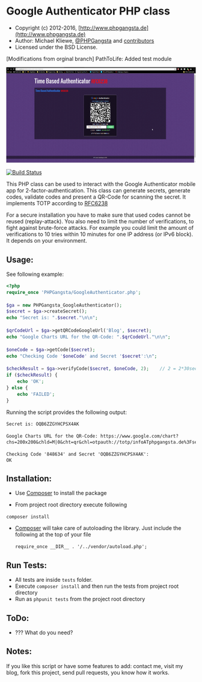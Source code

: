 Google Authenticator PHP class
==============================

* Copyright (c) 2012-2016, [http://www.phpgangsta.de](http://www.phpgangsta.de)
* Author: Michael Kliewe, [@PHPGangsta](http://twitter.com/PHPGangsta) and [contributors](https://github.com/PHPGangsta/GoogleAuthenticator/graphs/contributors)
* Licensed under the BSD License.

[Modifications from orginal branch] PathToLife: Added test module

![Screenshot](/images/GoogleAuth_screenshot.png)

[![Build Status](https://travis-ci.org/PHPGangsta/GoogleAuthenticator.png?branch=master)](https://travis-ci.org/PHPGangsta/GoogleAuthenticator)

This PHP class can be used to interact with the Google Authenticator mobile app for 2-factor-authentication. This class
can generate secrets, generate codes, validate codes and present a QR-Code for scanning the secret. It implements TOTP 
according to [RFC6238](https://tools.ietf.org/html/rfc6238)

For a secure installation you have to make sure that used codes cannot be reused (replay-attack). You also need to
limit the number of verifications, to fight against brute-force attacks. For example you could limit the amount of
verifications to 10 tries within 10 minutes for one IP address (or IPv6 block). It depends on your environment.

Usage:
------

See following example:

```php
<?php
require_once 'PHPGangsta/GoogleAuthenticator.php';

$ga = new PHPGangsta_GoogleAuthenticator();
$secret = $ga->createSecret();
echo "Secret is: ".$secret."\n\n";

$qrCodeUrl = $ga->getQRCodeGoogleUrl('Blog', $secret);
echo "Google Charts URL for the QR-Code: ".$qrCodeUrl."\n\n";

$oneCode = $ga->getCode($secret);
echo "Checking Code '$oneCode' and Secret '$secret':\n";

$checkResult = $ga->verifyCode($secret, $oneCode, 2);    // 2 = 2*30sec clock tolerance
if ($checkResult) {
    echo 'OK';
} else {
    echo 'FAILED';
}
```
Running the script provides the following output:
```
Secret is: OQB6ZZGYHCPSX4AK

Google Charts URL for the QR-Code: https://www.google.com/chart?chs=200x200&chld=M|0&cht=qr&chl=otpauth://totp/infoATphpgangsta.de%3Fsecret%3DOQB6ZZGYHCPSX4AK

Checking Code '848634' and Secret 'OQB6ZZGYHCPSX4AK':
OK
```

Installation:
-------------

- Use [Composer](https://getcomposer.org/doc/01-basic-usage.md) to
  install the package

- From project root directory execute following

```composer install```

- [Composer](https://getcomposer.org/doc/01-basic-usage.md) will take care of autoloading
  the library. Just include the following at the top of your file

  `require_once __DIR__ . '/../vendor/autoload.php';`

Run Tests:
----------

- All tests are inside `tests` folder.
- Execute `composer install` and then run the tests from project root
  directory
- Run as `phpunit tests` from the project root directory


ToDo:
-----
- ??? What do you need?

Notes:
------

If you like this script or have some features to add: contact me, visit my blog, fork this project, send pull requests, you know how it works.
